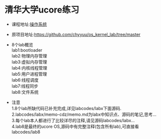 # 清华大学ucore练习
- 课程地址:[操作系统](https://www.xuetangx.com/course/THU08091000267/4231154)  
- 原项目地址:https://github.com/chyyuu/os_kernel_lab/tree/master  
- 8个lab概览  
lab1:bootloader  
lab2:物理内存管理  
lab3:虚拟内存管理  
lab4:内核线程管理  
lab5:用户进程管理  
lab6:线程调度  
lab7:线程同步  
lab8:文件系统  

- 注意  
1.8个lab所缺代码已补充完成,详见labcodes/labx下面源码.  
2.labcodes/labx/memo-cdz/memo.md为labx中知识点、源码的笔记,思考...  
3.每个lab本人都进行了比较详尽的注释,请见源码labcodes/labx...  
4.lab8是最终的ucore OS,源码中有完整注释(包含所有lab),可直接看labcodes/lab8  

